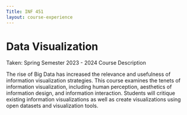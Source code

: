 ```yaml
---
Title: INF 451 
layout: course-experience
---
```

# Data Visualization
Taken: Spring Semester 2023 - 2024
Course Description

The rise of Big Data has increased the relevance and usefulness of information visualization strategies. This course examines the tenets of information visualization, including human perception, aesthetics of information design, and information interaction. Students will critique existing information visualizations as well as create visualizations using open datasets and visualization tools.  